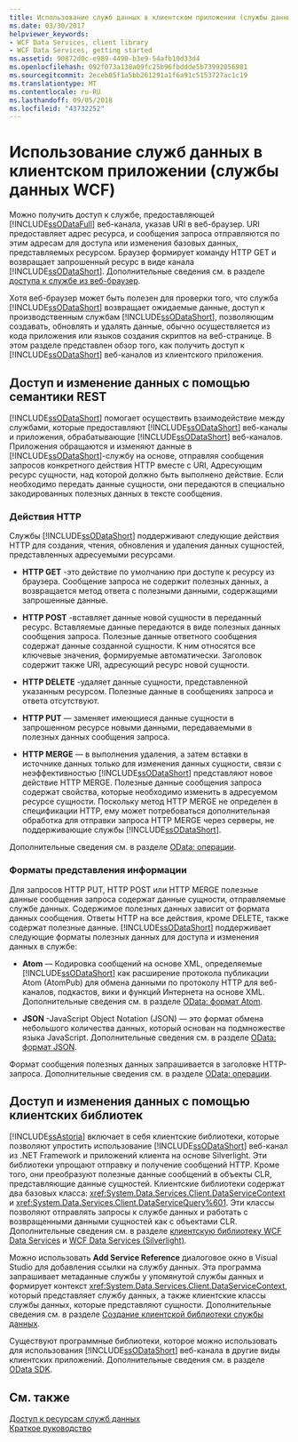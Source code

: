 ```yaml
---
title: Использование служб данных в клиентском приложении (службы данных WCF)
ms.date: 03/30/2017
helpviewer_keywords:
- WCF Data Services, client library
- WCF Data Services, getting started
ms.assetid: 90872d0c-e989-4490-b3e9-54afb10d33d4
ms.openlocfilehash: 092f073a138a09fc25b96fbddde5b73992056981
ms.sourcegitcommit: 2eceb05f1a5bb261291a1f6a91c5153727ac1c19
ms.translationtype: MT
ms.contentlocale: ru-RU
ms.lasthandoff: 09/05/2018
ms.locfileid: "43732252"
---
```

# <a name="using-a-data-service-in-a-client-application-wcf-data-services"></a>Использование служб данных в клиентском приложении (службы данных WCF)
Можно получить доступ к службе, предоставляющей [!INCLUDE[ssODataFull](../../../../includes/ssodatafull-md.md)] веб-канала, указав URI в веб-браузер. URI предоставляет адрес ресурса, и сообщения запроса отправляются по этим адресам для доступа или изменения базовых данных, представляемых ресурсом. Браузер формирует команду HTTP GET и возвращает запрошенный ресурс в виде канала [!INCLUDE[ssODataShort](../../../../includes/ssodatashort-md.md)]. Дополнительные сведения см. в разделе [доступа к службе из веб-браузер](../../../../docs/framework/data/wcf/accessing-the-service-from-a-web-browser-wcf-data-services-quickstart.md).  
  
 Хотя веб-браузер может быть полезен для проверки того, что служба [!INCLUDE[ssODataShort](../../../../includes/ssodatashort-md.md)] возвращает ожидаемые данные, доступ к производственным службам [!INCLUDE[ssODataShort](../../../../includes/ssodatashort-md.md)], позволяющим создавать, обновлять и удалять данные, обычно осуществляется из кода приложения или языков создания скриптов на веб-странице. В этом разделе представлен обзор того, как получить доступ к [!INCLUDE[ssODataShort](../../../../includes/ssodatashort-md.md)] веб-каналов из клиентского приложения.  
  
## <a name="accessing-and-changing-data-using-rest-semantics"></a>Доступ и изменение данных с помощью семантики REST  
 [!INCLUDE[ssODataShort](../../../../includes/ssodatashort-md.md)] помогает осуществить взаимодействие между службами, которые предоставляют [!INCLUDE[ssODataShort](../../../../includes/ssodatashort-md.md)] веб-каналы и приложения, обрабатывающие [!INCLUDE[ssODataShort](../../../../includes/ssodatashort-md.md)] веб-каналов. Приложения обращаются и изменяют данные в [!INCLUDE[ssODataShort](../../../../includes/ssodatashort-md.md)]-службу на основе, отправляя сообщения запросов конкретного действия HTTP вместе с URI, Адресующим ресурс сущности, над которой должно быть выполнено действие. Если необходимо передать данные сущности, они передаются в специально закодированных полезных данных в тексте сообщения.  
  
### <a name="http-actions"></a>Действия HTTP  
 Службы [!INCLUDE[ssODataShort](../../../../includes/ssodatashort-md.md)] поддерживают следующие действия HTTP для создания, чтения, обновления и удаления данных сущностей, представленных адресуемыми ресурсами.  
  
-   **HTTP GET** -это действие по умолчанию при доступе к ресурсу из браузера. Сообщение запроса не содержит полезных данных, а возвращается метод ответа с полезными данными, содержащими запрошенные данные.  
  
-   **HTTP POST** -вставляет данные новой сущности в переданный ресурс. Вставляемые данные передаются в виде полезных данных сообщения запроса. Полезные данные ответного сообщения содержат данные созданной сущности. К ним относятся все ключевые значения, формируемые автоматически. Заголовок содержит также URI, адресующий ресурс новой сущности.  
  
-   **HTTP DELETE** -удаляет данные сущности, представленной указанным ресурсом. Полезные данные в сообщениях запроса и ответа отсутствуют.  
  
-   **HTTP PUT** — заменяет имеющиеся данные сущности в запрошенном ресурсе новыми данными, передаваемыми в полезных данных сообщения запроса.  
  
-   **HTTP MERGE** — в выполнения удаления, а затем вставки в источнике данных только для изменения данных сущности, связи с неэффективностью [!INCLUDE[ssODataShort](../../../../includes/ssodatashort-md.md)] представляют новое действие HTTP MERGE. Полезные данные сообщения запроса содержат свойства, которые необходимо изменить в адресуемом ресурсе сущности. Поскольку метод HTTP MERGE не определен в спецификации HTTP, ему может потребоваться дополнительная обработка для отправки запроса HTTP MERGE через серверы, не поддерживающие службы [!INCLUDE[ssODataShort](../../../../includes/ssodatashort-md.md)].  
  
 Дополнительные сведения см. в разделе [OData: операции](https://go.microsoft.com/fwlink/?LinkId=185792).  
  
### <a name="payload-formats"></a>Форматы представления информации  
 Для запросов HTTP PUT, HTTP POST или HTTP MERGE полезные данные сообщения запроса содержат данные сущности, отправляемые службе данных. Содержимое полезных данных зависит от формата данных сообщения. Ответы HTTP на все действия, кроме DELETE, также содержат полезные данные. [!INCLUDE[ssODataShort](../../../../includes/ssodatashort-md.md)] поддерживает следующие форматы полезных данных для доступа и изменения данных в службе:  
  
-   **Atom** — Кодировка сообщений на основе XML, определяемые [!INCLUDE[ssODataShort](../../../../includes/ssodatashort-md.md)] как расширение протокола публикации Atom (AtomPub) для обмена данными по протоколу HTTP для веб-каналов, подкастов, вики и функций Интернета на основе XML. Дополнительные сведения см. в разделе [OData: формат Atom](https://go.microsoft.com/fwlink/?LinkId=185794).  
  
-   **JSON** -JavaScript Object Notation (JSON) — это формат обмена небольшого количества данных, который основан на подмножестве языка JavaScript. Дополнительные сведения см. в разделе [OData: формат JSON](https://go.microsoft.com/fwlink/?LinkId=185795).  
  
 Формат сообщения полезных данных запрашивается в заголовке HTTP-запроса. Дополнительные сведения см. в разделе [OData: операции](https://go.microsoft.com/fwlink/?LinkID=185792).  
  
## <a name="accessing-and-changing-data-using-client-libraries"></a>Доступ и изменения данных с помощью клиентских библиотек  
 [!INCLUDE[ssAstoria](../../../../includes/ssastoria-md.md)] включает в себя клиентские библиотеки, которые позволяют упростить использование [!INCLUDE[ssODataShort](../../../../includes/ssodatashort-md.md)] веб-канал из .NET Framework и приложений клиента на основе Silverlight. Эти библиотеки упрощают отправку и получение сообщений HTTP. Кроме того, они преобразуют полезные данные сообщений в объекты CLR, представляющие данные сущностей. Клиентские библиотеки содержат два базовых класса: <xref:System.Data.Services.Client.DataServiceContext> и <xref:System.Data.Services.Client.DataServiceQuery%601>. Эти классы позволяют отправлять запросы к службе данных и работать с возвращенными данными сущностей как с объектами CLR. Дополнительные сведения см. в разделе [клиентскую библиотеку WCF Data Services](../../../../docs/framework/data/wcf/wcf-data-services-client-library.md) и [WCF Data Services (Silverlight)](https://msdn.microsoft.com/library/c0cd9f4b-1372-48e4-9935-c8421239da30).  
  
 Можно использовать **Add Service Reference** диалоговое окно в Visual Studio для добавления ссылки на службу данных. Эта программа запрашивает метаданные службы у упомянутой службы данных и формирует контекст <xref:System.Data.Services.Client.DataServiceContext>, который представляет службу данных, а также клиентские классы службы данных, которые представляют сущности. Дополнительные сведения см. в разделе [Создание клиентской библиотеки службы данных](../../../../docs/framework/data/wcf/generating-the-data-service-client-library-wcf-data-services.md).  
  
 Существуют программные библиотеки, которое можно использовать для использования [!INCLUDE[ssODataShort](../../../../includes/ssodatashort-md.md)] веб-канала в другие виды клиентских приложений. Дополнительные сведения см. в разделе [OData SDK](https://go.microsoft.com/fwlink/?LinkId=185796).  
  
## <a name="see-also"></a>См. также  
 [Доступ к ресурсам служб данных](../../../../docs/framework/data/wcf/accessing-data-service-resources-wcf-data-services.md)  
 [Краткое руководство](../../../../docs/framework/data/wcf/quickstart-wcf-data-services.md)
